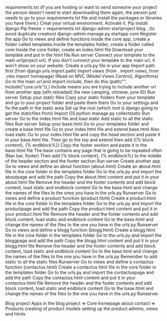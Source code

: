 requirements.txt (if you are hosting or want to send someone your project the person doesn't need to start downloading them again, the person just needs to go to your requirements.txt file and install the packages or libraries you have there.)
Creat your virtual environment.
Activate it.
Pip install django
Pip freeze > requirements.txt
django-admin startproject blog . (to avoid duplicate creation)
django-admin manage.py startapp core
Register the app
Go to views and define functions
Inside the core app, create a folder called templates
Inside the templates folder, create a folder called core
Inside the core folder, create an index.html file
Download your template and put in the html file
Run server
Connect your template to the main url(project url). If you don't connect your template to the main url, it won't show on your website.
Create a urls.py file in your app
Import path first (from django.urls import path)
Import views (from . import views, from .vies import homepage) (Read on MVC (Model Views Control), Algorithms)
Go to the main url and import include, then do this (path("", include("core.urls")),)
Include means you are trying to include another url from another app (stfn reloaded( the new camping, chinese, june 6))
Run server
Setup your static files
Copy your static folders from your template and go to your project folder and paste them there
Go to your settings and fix the path in the static area
Set up the root (which root is django going to get the staticfiles from)
Import OS
python manage.py collectstatic
Run server
Go to the index.html file and load static
Add static to all the static files
Run server
Setup your base.html
Go to your templates folder and create a base.html file
Go to your index.html file and extend base.html
Also load static
Go to your index.html file and copy the head section and paste it in your base.html file. Then go to the top and extend then add ({% block content}, {% endblock%})
Copy the footer section and paste it in the base.html file
The base contains any page that is going to be repeated often (Nav bar, footer)
Then add {% block content}, {% endblock%} to the middle of the header section and the footer section
Run server
Create another app
Go to views and define an about function (about.html)
Create an about.html file in the core folder in the templates folder
Go to the urls.py and import the aboutpage and add the path
Copy the about.html content and put it in your about.html file
Remove the header and the footer contents and add block content, load static and endblock content 
Go to the base.html and change the names of the files to the ones you have in the urls.py
Runserver
Go to views and define a product function (product.html)
Create a product.html file in the core folder in the templates folder
Go to the urls.py and import the productpage and add the path
Copy the product.html content and put it in your product.html file
Remove the header and the footer contents and add block content, load static and endblock content
Go to the base.html and change the names of the files to the one you have in the urls.py
Runserver
Go to views and define a blogg function (blogg.html)
Create a blogg.html file in the core folder in the templates folder
Go to the urls.py and import the bloggpage and add the path
Copy the blogg.html content and put it in your blogg.html file
Remove the header and the footer contents and add block content, load static and endblock content
Go to the base.html and change the names of the files to the one you have in the urls.py
Remember to add static to all the static files
Runserver
Go to views and define a contactus function (contactus.html)
Create a contactus.html file in the core folder in the templates folder
Go to the urls.py and import the contactuspage and add the path
Copy the contactus.html content and put it in your contactus.html file
Remove the header and the footer contents and add block content, load static and endblock content
Go to the base.html and change the names of the files to the one you have in the urls.py
Runserver



Blog project
Apps in the blog project
=> Core
    homepage
    about
    contact
=> Products
    creating of product models
    setting up the product admins, views and htmls